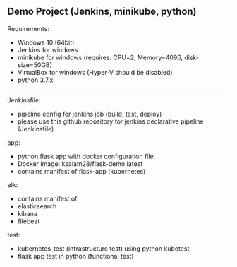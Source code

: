 Demo Project (Jenkins, minikube, python)
----------------------------------------
Requirements: 
- Windows 10 (64bit)
- Jenkins for windows
- minikube for windows (requires: CPU=2, Memory=4096, disk-size=50GB)
- VirtualBox for windows (Hyper-V should be disabled)
- python 3.7.x
-------------------------------

Jenkinsfile: 
- pipeline config for jenkins job (build, test, deploy)
- please use this github repository for jenkins declarative pipeline (Jenkinsfile) 

app: 
- python flask app with docker configuration file.
- Docker image: ksalam28/flask-demo:latest
- contains manifest of flask-app (kubernetes)
     
elk: 
- contains manifest of
- elasticsearch
- kibana
- filebeat

test: 
- kubernetes_test (infrastructure test) using python kubetest 
- flask app test in python (functional test)
